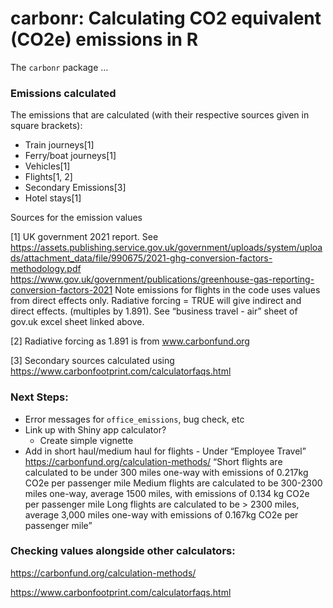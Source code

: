 
<!-- README.md is generated from README.Rmd. Please edit that file -->

# carbonr: Calculating CO2 equivalent (CO2e) emissions in R

The `carbonr` package …

### Emissions calculated

The emissions that are calculated (with their respective sources given
in square brackets):

  - Train journeys\[1\]
  - Ferry/boat journeys\[1\]
  - Vehicles\[1\]
  - Flights\[1, 2\]
  - Secondary Emissions\[3\]
  - Hotel stays\[1\]

Sources for the emission values

\[1\] UK government 2021 report. See
<https://assets.publishing.service.gov.uk/government/uploads/system/uploads/attachment_data/file/990675/2021-ghg-conversion-factors-methodology.pdf>
<https://www.gov.uk/government/publications/greenhouse-gas-reporting-conversion-factors-2021>
Note emissions for flights in the code uses values from direct effects
only. Radiative forcing = TRUE will give indirect and direct effects.
(multiples by 1.891). See “business travel - air” sheet of gov.uk excel
sheet linked above.

\[2\] Radiative forcing as 1.891 is from www.carbonfund.org

\[3\] Secondary sources calculated using
<https://www.carbonfootprint.com/calculatorfaqs.html>

### Next Steps:

  - Error messages for `office_emissions`, bug check, etc
  - Link up with Shiny app calculator?
      - Create simple vignette
  - Add in short haul/medium haul for flights - Under “Employee Travel”
    <https://carbonfund.org/calculation-methods/> “Short flights are
    calculated to be under 300 miles one-way with emissions of 0.217kg
    CO2e per passenger mile Medium flights are calculated to be 300-2300
    miles one-way, average 1500 miles, with emissions of 0.134 kg CO2e
    per passenger mile Long flights are calculated to be \> 2300 miles,
    average 3,000 miles one-way with emissions of 0.167kg CO2e per
    passenger mile”

### Checking values alongside other calculators:

<https://carbonfund.org/calculation-methods/>

<https://www.carbonfootprint.com/calculatorfaqs.html>
